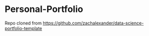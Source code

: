 # Personal-Portfolio
Repo cloned from https://github.com/zachalexander/data-science-portfolio-template
